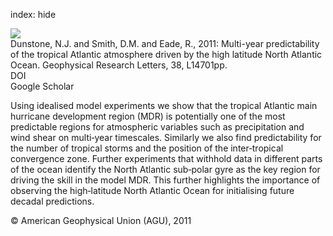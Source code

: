 index: hide

<div class="Citation">
    <div class="Citation-thumb CitationThumb-linked"  data-href="https://doi.org/10.1029/2011gl047949">
      <img src="https://static.claimspace.cloud/climate-study-static/refs/thumbs/11/Dunstone_et_al_2011-thumb.png" />
    </div>

  <div class="Citation-body">
    <div class="Citation-text">Dunstone, N.J. and Smith, D.M. and Eade, R., 2011: Multi-year predictability of the tropical Atlantic atmosphere driven by the high latitude North Atlantic Ocean. <span class="Article-journal">Geophysical Research Letters, </span><span class="Article-volume">38, </span>L14701pp.</div>
    <div class="Citation-links">
      <div class="CitationLink" data-href="https://doi.org/10.1029/2011gl047949">
        <div class="CitationLink-icon CitationLink-Doi"></div>
        <div class="CitationLink-text">DOI</div>
      </div>
      <div class="CitationLink" data-href="https://scholar.google.com/scholar?q=10.1029/2011gl047949">
        <div class="CitationLink-icon CitationLink-Scholar"></div>
        <div class="CitationLink-text">Google Scholar</div>
      </div>
    </div>
  </div>
</div>

Using idealised model experiments we show that the tropical Atlantic main hurricane development region (MDR) is potentially one of the most predictable regions for atmospheric variables such as precipitation and wind shear on multi‐year timescales. Similarly we also find predictability for the number of tropical storms and the position of the inter‐tropical convergence zone. Further experiments that withhold data in different parts of the ocean identify the North Atlantic sub‐polar gyre as the key region for driving the skill in the model MDR. This further highlights the importance of observing the high‐latitude North Atlantic Ocean for initialising future decadal predictions.

<div class="Citation-copy">
&copy; American Geophysical Union (AGU), 2011
</div>